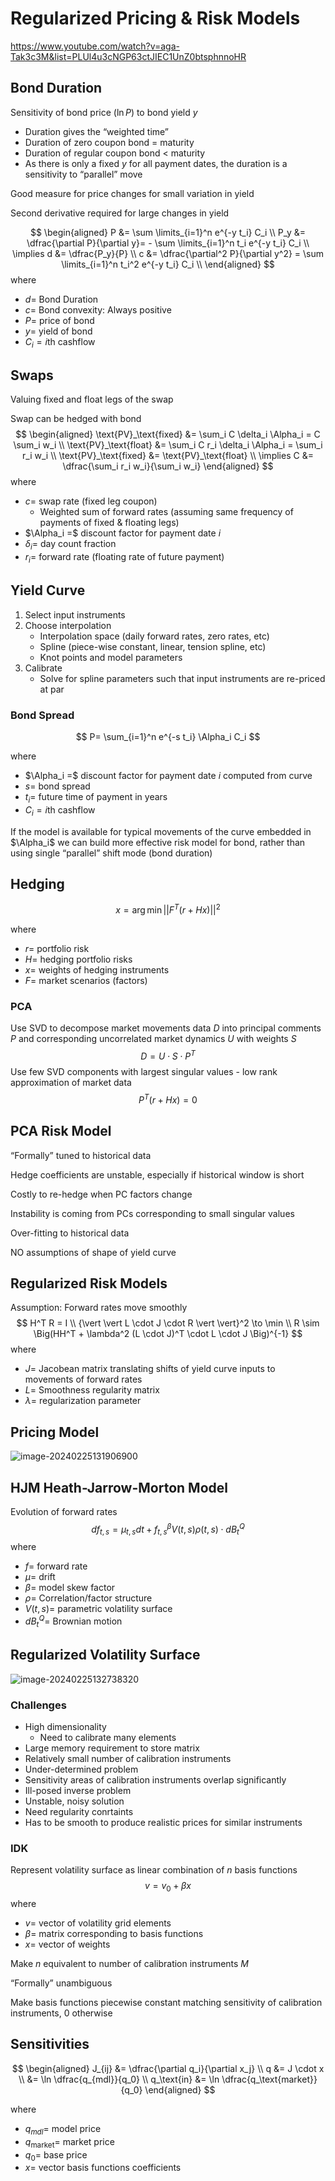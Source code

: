 # Regularized Pricing & Risk Models

https://www.youtube.com/watch?v=aga-Tak3c3M&list=PLUl4u3cNGP63ctJIEC1UnZ0btsphnnoHR

## Bond Duration

Sensitivity of bond price $(\ln P)$ to bond yield $y$

- Duration gives the “weighted time”
- Duration of zero coupon bond = maturity
- Duration of regular coupon bond < maturity
- As there is only a fixed $y$ for all payment dates, the duration is a sensitivity to “parallel” move

Good measure for price changes for small variation in yield

Second derivative required for large changes in yield

$$
\begin{aligned}
P &= \sum \limits_{i=1}^n e^{-y t_i} C_i \\
P_y &= \dfrac{\partial P}{\partial y}= - \sum \limits_{i=1}^n t_i e^{-y t_i} C_i \\
\implies d &= \dfrac{P_y}{P} \\
c &= \dfrac{\partial^2 P}{\partial y^2} = \sum \limits_{i=1}^n t_i^2 e^{-y t_i} C_i \\
\end{aligned}
$$
where

- $d=$ Bond Duration
- $c =$ Bond convexity: Always positive
- $P=$ price of bond
- $y=$ yield of bond
- $C_i = i$th cashflow

## Swaps

Valuing fixed and float legs of the swap

Swap can be hedged with bond
$$
\begin{aligned}
\text{PV}_\text{fixed} &= \sum_i C \delta_i \Alpha_i = C \sum_i w_i \\
\text{PV}_\text{float} &= \sum_i C r_i \delta_i \Alpha_i = \sum_i r_i w_i \\
\text{PV}_\text{fixed} &= \text{PV}_\text{float} \\
\implies C &= \dfrac{\sum_i r_i w_i}{\sum_i w_i}
\end{aligned}
$$
where

- $c =$ swap rate (fixed leg coupon)
  - Weighted sum of forward rates (assuming same frequency of payments of fixed & floating legs)
- $\Alpha_i =$ discount factor for payment date $i$
- $\delta_i =$ day count fraction
- $r_i =$ forward rate (floating rate of future payment)

## Yield Curve

1. Select input instruments
2. Choose interpolation
   - Interpolation space (daily forward rates, zero rates, etc)
   - Spline (piece-wise constant, linear, tension spline, etc)
   - Knot points and model parameters
3. Calibrate
   - Solve for spline parameters such that input instruments are re-priced at par

### Bond Spread

$$
P= \sum_{i=1}^n e^{-s t_i} \Alpha_i C_i
$$

where

- $\Alpha_i =$ discount factor for payment date $i$ computed from curve
- $s=$ bond spread
- $t_i =$ future time of payment in years
- $C_i = i$th cashflow

If the model is available for typical movements of the curve embedded in $\Alpha_i$ we can build more effective risk model for bond, rather than using single “parallel” shift mode (bond duration)

## Hedging

$$
x = \arg \min {\left \vert \left \vert F^T (r + Hx ) \right \vert \right \vert}^2
$$

where

- $r =$ portfolio risk
- $H =$ hedging portfolio risks
- $x =$ weights of hedging instruments
- $F =$ market scenarios (factors)

### PCA

Use SVD to decompose market movements data $D$ into principal comments $P$ and corresponding uncorrelated market dynamics $U$ with weights $S$
$$
D = U \cdot S \cdot P^T
$$
Use few SVD components with largest singular values - low rank approximation of market data
$$
P^T (r + Hx) = 0
$$

## PCA Risk Model

“Formally” tuned to historical data

Hedge coefficients are unstable, especially if historical window is short

Costly to re-hedge when PC factors change

Instability is coming from PCs corresponding to small singular values

Over-fitting to historical data

NO assumptions of shape of yield curve

## Regularized Risk Models

Assumption: Forward rates move smoothly
$$
H^T R = I \\
{\vert \vert L \cdot J \cdot R \vert \vert}^2 \to \min \\
R \sim \Big(HH^T + \lambda^2 (L \cdot J)^T \cdot L \cdot J \Big)^{-1}
$$
where

- $J =$ Jacobean matrix translating shifts of yield curve inputs to movements of forward rates
- $L=$ Smoothness regularity matrix
- $\lambda =$ regularization parameter

## Pricing Model

![image-20240225131906900](./assets/image-20240225131906900.png)

## HJM Heath-Jarrow-Morton Model

Evolution of forward rates
$$
{df}_{t, s} = \mu_{t, s} dt + f_{t, s}^\beta V(t, s) \rho (t, s) \cdot dB_t^Q
$$
where

- $f =$ forward rate
- $\mu=$ drift
- $\beta=$ model skew factor
- $\rho=$ Correlation/factor structure
- $V(t, s)=$ parametric volatility surface
- $d B_t^Q =$ Brownian motion

## Regularized Volatility Surface

![image-20240225132738320](./assets/image-20240225132738320.png)

### Challenges

- High dimensionality
  - Need to calibrate many elements
- Large memory requirement to store matrix
- Relatively small number of calibration instruments
- Under-determined problem
- Sensitivity areas of calibration instruments overlap significantly
- Ill-posed inverse problem
- Unstable, noisy solution
- Need regularity conrtaints
- Has to be smooth to produce realistic prices for similar instruments

### IDK

Represent volatility surface as linear combination of $n$ basis functions
$$
v = v_0 + \beta x
$$
where

- $v =$ vector of volatility grid elements
- $\beta=$ matrix corresponding to basis functions
- $x=$ vector of weights

Make $n$ equivalent to number of calibration instruments $M$

“Formally” unambiguous

Make basis functions piecewise constant matching sensitivity of calibration instruments, 0 otherwise

## Sensitivities

$$
\begin{aligned}
J_{ij}
&= \dfrac{\partial q_i}{\partial x_j} \\
q
&= J \cdot x \\
&= \ln \dfrac{q_{mdl}}{q_0} \\
q_\text{in} &= \ln \dfrac{q_\text{market}}{q_0}
\end{aligned}
$$

where

- $q_{mdl} =$  model price
- $q_\text{market} =$  market price
- $q_0 =$ base price
- $x=$ vector basis functions coefficients
